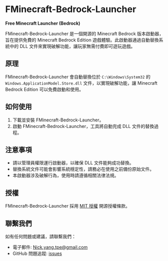 # FMinecraft-Bedrock-Launcher

**Free Minecraft Launcher (Bedrock)**

FMinecraft-Bedrock-Launcher 是一個開源的 Minecraft Bedrock 版本啟動器，旨在提供免費的 Minecraft Bedrock Edition 遊戲體驗。此啟動器通過自動替換系統中的 DLL 文件來實現破解功能，讓玩家無需付費即可遊玩遊戲。

## 原理

FMinecraft-Bedrock-Launcher 會自動替換位於 `C:\Windows\System32` 的 `Windows.ApplicationModel.Store.dll` 文件，以實現破解功能，讓 Minecraft Bedrock Edition 可以免費啟動和使用。

## 如何使用

1. 下載並安裝 FMinecraft-Bedrock-Launcher。
2. 啟動 FMinecraft-Bedrock-Launcher，工具將自動完成 DLL 文件的替換過程。

## 注意事項

- 請以管理員權限運行啟動器，以確保 DLL 文件能夠成功替換。
- 替換系統文件可能會影響系統穩定性，請務必在使用之前備份原始文件。
- 本啟動器涉及破解行為，使用時請遵循相關法律法規。

## 授權

FMinecraft-Bedrock-Launcher 採用 [MIT 授權](LICENSE) 開源授權條款。

## 聯繫我們

如有任何問題或建議，請聯繫我們：

- 電子郵件: [Nick.yang.tpe@gmail.com](mailto:Nick.yang.tpe@gmail.com)
- GitHub 問題追蹤: [issues](https://github.com/yourusername/FMinecraft-Bedrock-Launcher/issues)
